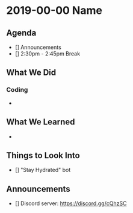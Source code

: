 # 2019-00-00 Name

## Agenda

- [] Announcements
- [] 2:30pm - 2:45pm Break

## What We Did

### Coding

-

## What We Learned

-

## Things to Look Into

- [] "Stay Hydrated" bot

## Announcements

- [] Discord server: https://discord.gg/cQhzSC
